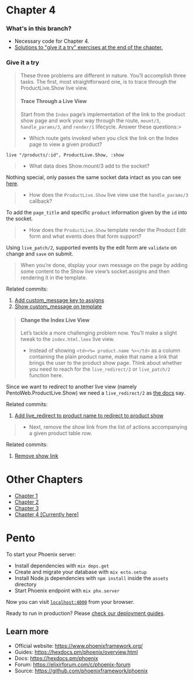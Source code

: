 # Chapter 4

### What's in this branch?

- Necessary code for Chapter 4.
- [Solutions to "give it a try" exercises at the end of the chapter.](https://github.com/andreyuhai/programming-phoenix-liveview/tree/chapter4#give-it-a-try)

### Give it a try

> These three problems are different in nature. You’ll accomplish three tasks. The first, most straightforward one, is to trace through the ProductLive.Show live view.
> #### Trace Through a Live View
> Start from the `Index` page’s implementation of the link to the product show page and work your way through the route, `mount/3`, `handle_params/3`, and `render/1` lifecycle. Answer these questions:>
> - Which route gets invoked when you click the link on the Index page to view a given product?

`live "/products/:id", ProductLive.Show, :show`

> - What data does Show.mount/3 add to the socket?

Nothing special, only passes the same socket data intact as you can see [here](https://github.com/andreyuhai/programming-phoenix-liveview/blob/chapter4/lib/pento_web/live/product_live/show.ex#L6-L9).

> - How does the `ProductLive.Show` live view use the `handle_params/3` callback?

To add the `page_title` and specific `product` information given by the `id` into the socket.

> - How does the `ProductLive.Show` template render the Product Edit form and what events does that form support?

Using `live_patch/2`, supported events by the edit form are `validate` on change and `save` on submit.

> When you’re done, display your own message on the page by adding some content to the Show live view’s socket.assigns and then rendering it in the template.

Related commits: 
1. [Add custom_message key to assigns](https://github.com/andreyuhai/programming-phoenix-liveview/commit/753b44321c0de10e9ee74722d2e55047dca47499)
2. [Show custom_message on template](https://github.com/andreyuhai/programming-phoenix-liveview/commit/1d8e1e94ae7d16d0b55c076ee6a07548f37ddeec)

> #### Change the Index Live View
> Let’s tackle a more challenging problem now. You’ll make a slight tweak to the `index.html.leex` live view.
>
> - Instead of showing `<td><%= product.name %></td>` as a column containing the plain product name, make that name a link that brings the user to the product show page. Think about whether you need to reach for the `live_redirect/2` or `live_patch/2` function here.

Since we want to redirect to another live view (namely PentoWeb.ProductLive.Show) we need a `live_redirect/2` as [the docs](https://hexdocs.pm/phoenix_live_view/Phoenix.LiveView.Helpers.html#live_patch/2) say.

Related commits:
1. [Add live_redirect to product name to redirect to product show](https://github.com/andreyuhai/programming-phoenix-liveview/commit/8aecb360b972da09fad5aaecbd7f6f607ebec88f) 

> - Next, remove the show link from the list of actions accompanying a given product table row.

Related commits:
1. [Remove show link](https://github.com/andreyuhai/programming-phoenix-liveview/commit/9201c477c36cfaf2d44929f6450ba625cf43175d)

# Other Chapters

- [Chapter 1](https://github.com/andreyuhai/programming-phoenix-liveview/tree/chapter1)
- [Chapter 2](https://github.com/andreyuhai/programming-phoenix-liveview/tree/chapter2)
- [Chapter 3](https://github.com/andreyuhai/programming-phoenix-liveview/tree/chapter3)
- [Chapter 4 [Currently here]](https://github.com/andreyuhai/programming-phoenix-liveview/tree/chapter4)

# Pento

To start your Phoenix server:

  * Install dependencies with `mix deps.get`
  * Create and migrate your database with `mix ecto.setup`
  * Install Node.js dependencies with `npm install` inside the `assets` directory
  * Start Phoenix endpoint with `mix phx.server`

Now you can visit [`localhost:4000`](http://localhost:4000) from your browser.

Ready to run in production? Please [check our deployment guides](https://hexdocs.pm/phoenix/deployment.html).

## Learn more

  * Official website: https://www.phoenixframework.org/
  * Guides: https://hexdocs.pm/phoenix/overview.html
  * Docs: https://hexdocs.pm/phoenix
  * Forum: https://elixirforum.com/c/phoenix-forum
  * Source: https://github.com/phoenixframework/phoenix
